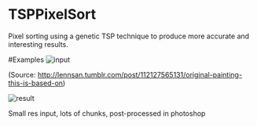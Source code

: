 # TSPPixelSort
Pixel sorting using a genetic TSP technique to produce more accurate and interesting results.

#Examples
![input](http://i.imgur.com/oUQ46SP.png)

(Source: http://lennsan.tumblr.com/post/112127565131/original-painting-this-is-based-on)

![result](http://i.imgur.com/EbuEG17.jpg)

Small res input, lots of chunks, post-processed in photoshop

